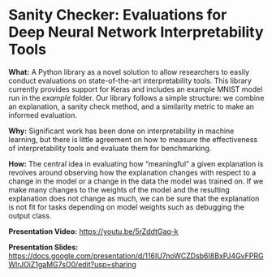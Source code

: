 # Sanity Checker: Evaluations for Deep Neural Network Interpretability Tools 

**What:** A Python library as a novel solution to allow researchers to easily conduct evaluations on state-of-the-art interpretability tools. This library currently provides support for Keras and includes an example MNIST model run in the _example_ folder. Our library follows a simple structure: we combine an explanation, a sanity check method, and a similarity metric to make an informed evaluation. 

**Why:** Significant work has been done on interpretability in machine learning, but there is little agreement on how to measure the effectiveness of interpretability tools and evaluate them for benchmarking.

**How:** The central idea in evaluating how “meaningful” a given explanation is revolves around observing how the explanation changes with respect to a change in the model or a change in the data the model was trained on. If we make many changes to the weights of the model and the resulting explanation does not change as much, we can be sure that the explanation is not fit for tasks depending on model weights such as debugging the output class.

**Presentation Video:** https://youtu.be/5rZddtGaq-k

**Presentation Slides:** https://docs.google.com/presentation/d/116IU7noWCZDsb6I8BxPJ4GvFPRGWlrJOiZ1gaMG7sO0/edit?usp=sharing

